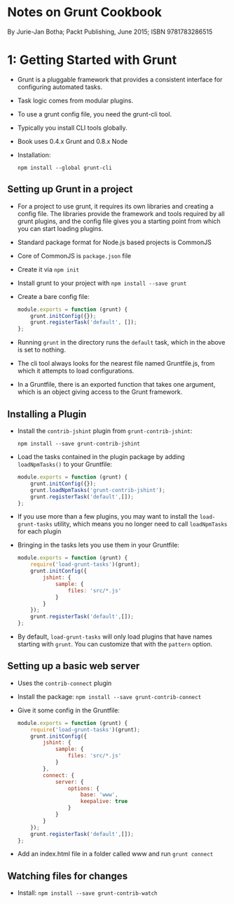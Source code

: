 # Notes on Grunt Cookbook

By Jurie-Jan Botha; Packt Publishing, June 2015; ISBN 9781783286515

# 1: Getting Started with Grunt

* Grunt is a pluggable framework that provides a consistent interface for configuring automated tasks.
* Task logic comes from modular plugins.
* To use a grunt config file, you need the grunt-cli tool.
* Typically you install CLI tools globally.
* Book uses 0.4.x Grunt and 0.8.x Node
* Installation:

    ```
    npm install --global grunt-cli
    ```

## Setting up Grunt in a project

* For a project to use grunt, it requires its own libraries and creating a config file. The libraries provide the framework and tools required by all grunt plugins, and the config file gives you a starting point from which you can start loading plugins.
* Standard package format for Node.js based projects is CommonJS
* Core of CommonJS is `package.json` file
* Create it via `npm init`
* Install grunt to your project with `npm install --save grunt`
* Create a bare config file:

    ```JavaScript
    module.exports = function (grunt) {
        grunt.initConfig({});
        grunt.registerTask('default', []);
    };
    ```

* Running `grunt` in the directory runs the `default` task, which in the above is set to nothing.
* The cli tool always looks for the nearest file named Gruntfile.js, from which it attempts to load configurations.
* In a Gruntfile, there is an exported function that takes one argument, which is an object giving access to the Grunt framework.

## Installing a Plugin

* Install the `contrib-jshint` plugin from `grunt-contrib-jshint`:

    ```
    npm install --save grunt-contrib-jshint
    ```

* Load the tasks contained in the plugin package by adding `loadNpmTasks()` to your Gruntfile:

    ```JavaScript
    module.exports = function (grunt) {
        grunt.initConfig({});
        grunt.loadNpmTasks('grunt-contrib-jshint');
        grunt.registerTask('default',[]);
    };
    ```

* If you use more than a few plugins, you may want to install the `load-grunt-tasks` utility, which means you no longer need to call `loadNpmTasks` for each plugin
* Bringing in the tasks lets you use them in your Gruntfile:

    ```JavaScript
    module.exports = function (grunt) {
        require('load-grunt-tasks')(grunt);
        grunt.initConfig({
            jshint: {
                sample: {
                    files: 'src/*.js'
                }
            }
        });
        grunt.registerTask('default',[]);
    };
    ```

* By default, `load-grunt-tasks` will only load plugins that have names starting with `grunt`. You can customize that with the `pattern` option.

## Setting up a basic web server

* Uses the `contrib-connect` plugin
* Install the package: `npm install --save grunt-contrib-connect`
* Give it some config in the Gruntfile:

    ```JavaScript
    module.exports = function (grunt) {
        require('load-grunt-tasks')(grunt);
        grunt.initConfig({
            jshint: {
                sample: {
                    files: 'src/*.js'
                }
            },
            connect: {
                server: {
                    options: {
                        base: 'www',
                        keepalive: true
                    }
                }
            }
        });
        grunt.registerTask('default',[]);
    };
    ```

* Add an index.html file in a folder called www and run `grunt connect`

## Watching files for changes

* Install: `npm install --save grunt-contrib-watch`
